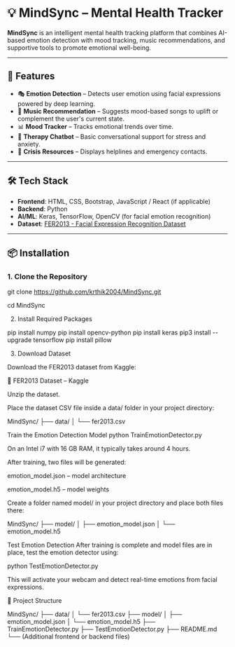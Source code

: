 # 💡 MindSync – Mental Health Tracker

**MindSync** is an intelligent mental health tracking platform that combines AI-based emotion detection with mood tracking, music recommendations, and supportive tools to promote emotional well-being.

---

## 📌 Features

- 🎭 **Emotion Detection** – Detects user emotion using facial expressions powered by deep learning.
- 🎵 **Music Recommendation** – Suggests mood-based songs to uplift or complement the user's current state.
- 📊 **Mood Tracker** – Tracks emotional trends over time.
- 💬 **Therapy Chatbot** – Basic conversational support for stress and anxiety.
- 🚨 **Crisis Resources** – Displays helplines and emergency contacts.

---

## 🛠️ Tech Stack

- **Frontend**: HTML, CSS, Bootstrap, JavaScript / React (if applicable)
- **Backend**: Python
- **AI/ML**: Keras, TensorFlow, OpenCV (for facial emotion recognition)
- **Dataset**: [FER2013 - Facial Expression Recognition Dataset](https://www.kaggle.com/msambare/fer2013)

---


## 📦 Installation

### 1. Clone the Repository

git clone https://github.com/krthik2004/MindSync.git

cd MindSync

2. Install Required Packages

pip install numpy
pip install opencv-python
pip install keras
pip3 install --upgrade tensorflow
pip install pillow



3. Download Dataset
   

Download the FER2013 dataset from Kaggle:



🔗 FER2013 Dataset – Kaggle

Unzip the dataset.

Place the dataset CSV file inside a data/ folder in your project directory:

MindSync/
├── data/
│   └── fer2013.csv

Train the Emotion Detection Model
python TrainEmotionDetector.py


On an Intel i7 with 16 GB RAM, it typically takes around 4 hours.

After training, two files will be generated:

emotion_model.json – model architecture

emotion_model.h5 – model weights

Create a folder named model/ in your project directory and place both files there:

MindSync/
├── model/
│   ├── emotion_model.json
│   └── emotion_model.h5


Test Emotion Detection
After training is complete and model files are in place, test the emotion detector using:

python TestEmotionDetector.py

This will activate your webcam and detect real-time emotions from facial expressions.




📄 Project Structure

MindSync/
├── data/
│   └── fer2013.csv
├── model/
│   ├── emotion_model.json
│   └── emotion_model.h5
├── TrainEmotionDetector.py
├── TestEmotionDetector.py
├── README.md
└── (Additional frontend or backend files)






